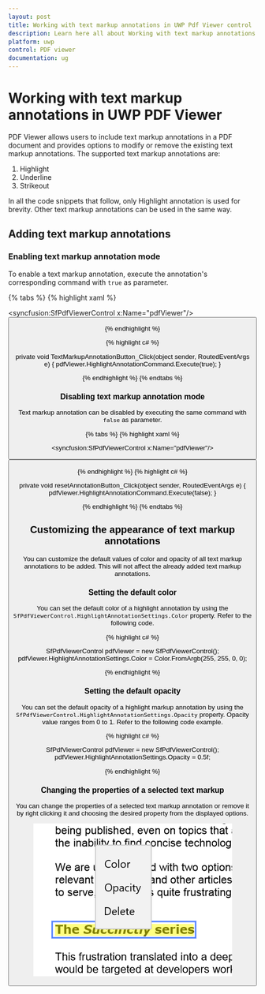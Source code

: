 ```yaml
---
layout: post
title: Working with text markup annotations in UWP Pdf Viewer control | Syncfusion
description: Learn here all about Working with text markup annotations support in Syncfusion UWP Pdf Viewer (SfPdfViewer) control and more.
platform: uwp
control: PDF viewer
documentation: ug
---
```


# Working with text markup annotations in UWP PDF Viewer

PDF Viewer allows users to include text markup annotations in a PDF document and provides options to modify or remove the existing text markup annotations. The supported text markup annotations are:

1. Highlight
2. Underline
3. Strikeout

In all the code snippets that follow, only Highlight annotation is used for brevity. Other text markup annotations can be used in the same way. 

## Adding text markup annotations

### Enabling text markup annotation mode

To enable a text markup annotation, execute the annotation's corresponding command with `true` as parameter.

{% tabs %}
{% highlight xaml %}

<syncfusion:SfPdfViewerControl x:Name="pdfViewer"/>
<Button x:Name="textMarkupAnnotationButton" Click="TextMarkupAnnotationButton_Click"/>

{% endhighlight %}

{% highlight c# %}

private void TextMarkupAnnotationButton_Click(object sender, RoutedEventArgs e)
{
	pdfViewer.HighlightAnnotationCommand.Execute(true);
}

{% endhighlight %}
{% endtabs %}

### Disabling text markup annotation mode

Text markup annotation can be disabled by executing the same command with `false` as parameter. 

{% tabs %}
{% highlight xaml %}

<syncfusion:SfPdfViewerControl x:Name="pdfViewer"/>
<Button x:Name="resetAnnotationButton" Click="resetAnnotationButton_Click" />

{% endhighlight %}
{% highlight c# %}

private void resetAnnotationButton_Click(object sender, RoutedEventArgs e)
{
	pdfViewer.HighlightAnnotationCommand.Execute(false);
}

{% endhighlight %}
{% endtabs %}

## Customizing the appearance of text markup annotations

You can customize the default values of color and opacity of all text markup annotations to be added. This will not affect the already added text markup annotations.

### Setting the default color

You can set the default color of a highlight annotation by using the `SfPdfViewerControl.HighlightAnnotationSettings.Color` property. Refer to the following code. 
 
{% highlight c# %}

SfPdfViewerControl pdfViewer = new SfPdfViewerControl();
pdfViewer.HighlightAnnotationSettings.Color = Color.FromArgb(255, 255, 0, 0);

{% endhighlight %}

### Setting the default opacity

You can set the default opacity of a highlight markup annotation by using the `SfPdfViewerControl.HighlightAnnotationSettings.Opacity` property. Opacity value ranges from 0 to 1. Refer to the following code example.

{% highlight c# %}

SfPdfViewerControl pdfViewer = new SfPdfViewerControl();
pdfViewer.HighlightAnnotationSettings.Opacity = 0.5f; 

{% endhighlight %}

### Changing the properties of a selected text markup

You can change the properties of a selected text markup annotation or remove it by right clicking it and choosing the desired property from the displayed options.

![customtoolbarimage](images/image3.png)
